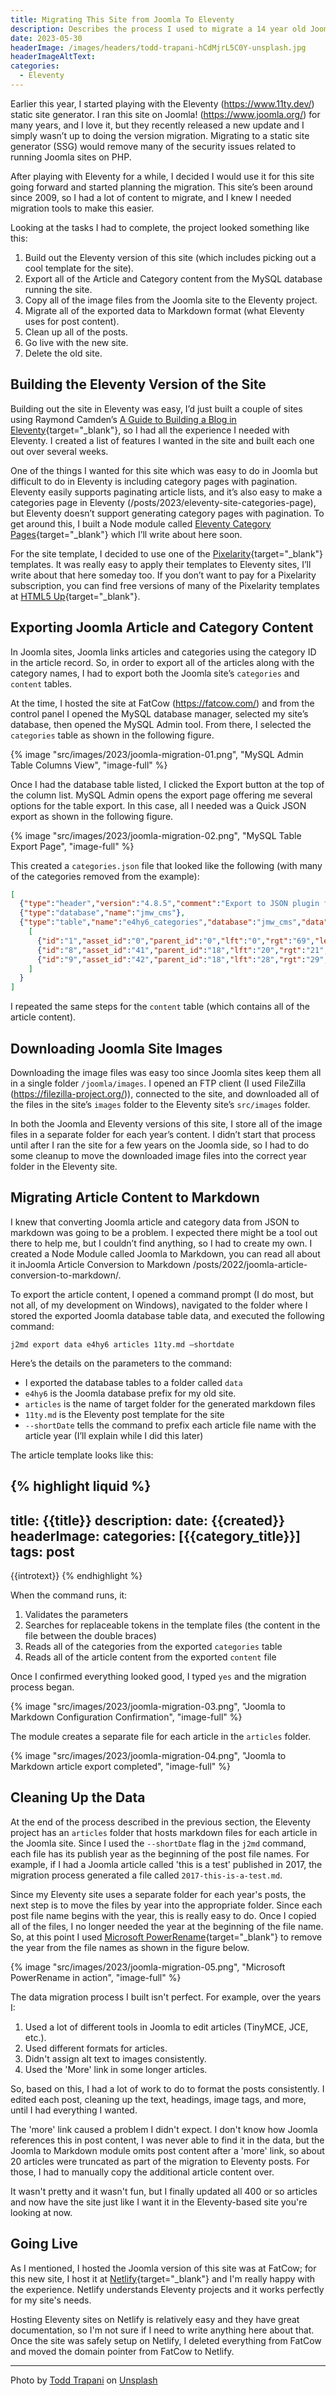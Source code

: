 ```yaml
---
title: Migrating This Site from Joomla To Eleventy
description: Describes the process I used to migrate a 14 year old Joomla site (this one) to Eleventy and the tools I created to simplify the process (that you can use in your Joomla to Eleventy migrations).
date: 2023-05-30
headerImage: /images/headers/todd-trapani-hCdMjrL5C0Y-unsplash.jpg
headerImageAltText: 
categories:
  - Eleventy
---
```


Earlier this year, I started playing with the Eleventy (https://www.11ty.dev/) static site generator. I ran this site on Joomla! (https://www.joomla.org/) for many years, and I love it, but they recently released a new update and I simply wasn’t up to doing the version migration. Migrating to a static site generator (SSG) would remove many of the security issues related to running Joomla sites on PHP. 

After playing with Eleventy for a while, I decided I would use it for this site going forward and started planning the migration. This site’s been around since 2009, so I had a lot of content to migrate, and I knew I needed migration tools to make this easier. 

Looking at the tasks I had to complete, the project looked something like this:

1. Build out the Eleventy version of this site (which includes picking out a cool template for the site).
2. Export all of the Article and Category content from the MySQL database running the site.
3. Copy all of the image files from the Joomla site to the Eleventy project.
4. Migrate all of the exported data to Markdown format (what Eleventy uses for post content).
5. Clean up all of the posts.
6. Go live with the new site.
7. Delete the old site.

## Building the Eleventy Version of the Site

Building out the site in Eleventy was easy, I’d just built a couple of sites using Raymond Camden’s [A Guide to Building a Blog in Eleventy](https://www.raymondcamden.com/2022/01/19/a-guide-to-building-a-blog-in-eleventy){target="_blank"}, so I had all the experience I needed with Eleventy. I created a list of features I wanted in the site and built each one out over several weeks.

One of the things I wanted for this site which was easy to do in Joomla but difficult to do in Eleventy is including category pages with pagination. Eleventy easily supports paginating article lists, and it’s also easy to make a categories page in Eleventy (/posts/2023/eleventy-site-categories-page), but Eleventy doesn’t support generating category pages with pagination. To get around this, I built a Node module called [Eleventy Category Pages](https://www.npmjs.com/package/eleventy-category-pages){target="_blank"} which I’ll write about here soon.

For the site template, I decided to use one of the [Pixelarity](https://pixelarity.com/){target="_blank"} templates. It was really easy to apply their templates to Eleventy sites, I’ll write about that here someday too. If you don’t want to pay for a Pixelarity subscription, you can find free versions of many of the Pixelarity templates at [HTML5 Up](https://html5up.net/){target="_blank"}. 

## Exporting Joomla Article and Category Content

In Joomla sites, Joomla links articles and categories using the category ID in the article record. So, in order to export all of the articles along with the category names, I had to export both the Joomla site’s `categories` and `content` tables. 

At the time, I hosted the site at FatCow (https://fatcow.com/) and from the control panel I opened the MySQL database manager, selected my site’s database, then opened the MySQL Admin tool. From there, I selected the `categories` table as shown in the following figure.

{% image "src/images/2023/joomla-migration-01.png", "MySQL Admin Table Columns View", "image-full" %}

Once I had the database table listed, I clicked the Export button at the top of the column list. MySQL Admin opens the export page offering me several options for the table export. In this case, all I needed was a Quick JSON export as shown in the following figure.

{% image "src/images/2023/joomla-migration-02.png", "MySQL Table Export Page", "image-full" %}

This created a `categories.json` file that looked like the following (with many of the categories removed from the example):

```json
[
  {"type":"header","version":"4.8.5","comment":"Export to JSON plugin for PHPMyAdmin"},
  {"type":"database","name":"jmw_cms"},
  {"type":"table","name":"e4hy6_categories","database":"jmw_cms","data": 
    [
      {"id":"1","asset_id":"0","parent_id":"0","lft":"0","rgt":"69","level":"0","path":"","extension":"system","title":"ROOT","alias":"root","note":"","description":"","published":"1","checked_out":"0","checked_out_time":"0000-00-00 00:00:00","access":"1","params":"{}","metadesc":"","metakey":"","metadata":"","created_user_id":"0","created_time":"2009-10-18 16:07:09","modified_user_id":"0","modified_time":"0000-00-00 00:00:00","hits":"0","language":"*","version":"1"},
      {"id":"8","asset_id":"41","parent_id":"18","lft":"20","rgt":"21","level":"2","path":"category-posts\/category-cms","extension":"com_content","title":"Content Management Systems","alias":"category-cms","note":"","description":"<p>I'm interested in many different open source content management systems (CMS), so in this area of the site I'll post articles about particular CMS I'm working with or something related to a specific glitch or feature I've discovered. I'll also try to write about new CMS I've heard of.<\/p>","published":"1","checked_out":"0","checked_out_time":"0000-00-00 00:00:00","access":"1","params":"{\"category_layout\":\"\",\"image\":\"\",\"image_alt\":\"\"}","metadesc":"","metakey":"","metadata":"{\"author\":\"\",\"robots\":\"\"}","created_user_id":"0","created_time":"0000-00-00 00:00:00","modified_user_id":"62","modified_time":"2017-03-08 20:34:03","hits":"0","language":"*","version":"1"},
      {"id":"9","asset_id":"42","parent_id":"18","lft":"28","rgt":"29","level":"2","path":"category-posts\/category-miscellaneous","extension":"com_content","title":"Miscellaneous","alias":"category-miscellaneous","note":"","description":"<p>This area is for posts that just don't fit anywhere else on the site. If I see something interesting, I'll write about it and post it here. <\/p>","published":"1","checked_out":"0","checked_out_time":"0000-00-00 00:00:00","access":"1","params":"{\"category_layout\":\"\",\"image\":\"\"}","metadesc":"","metakey":"","metadata":"{\"author\":\"\",\"robots\":\"\"}","created_user_id":"0","created_time":"0000-00-00 00:00:00","modified_user_id":"62","modified_time":"2013-01-23 18:16:09","hits":"0","language":"*","version":"1"},
    ]
  }
]
```

I repeated the same steps for the `content` table (which contains all of the article content).

## Downloading Joomla Site Images

Downloading the image files was easy too since Joomla sites keep them all in a single folder `/joomla/images`.  I opened an FTP client (I used FileZilla (https://filezilla-project.org/)), connected to the site, and downloaded all of the files in the site’s `images` folder to the Eleventy site’s `src/images` folder.

In both the Joomla and Eleventy versions of this site, I store all of the image files in a separate folder for each year’s content. I didn’t start that process until after I ran the site for a few years on the Joomla side, so I had to do some cleanup to move the downloaded image files into the correct year folder in the Eleventy site.

## Migrating Article Content to Markdown

I knew that converting Joomla article and category data from JSON to markdown was going to be a problem. I expected there might be a tool out there to help me, but I couldn’t find anything, so I had to create my own. I created a Node Module called Joomla to Markdown, you can read all about it inJoomla Article Conversion to Markdown  /posts/2022/joomla-article-conversion-to-markdown/. 

To export the article content, I opened a command prompt (I do most, but not all, of my development on Windows), navigated to the folder where I stored the exported Joomla database table data, and executed the following command:

```shell
j2md export data e4hy6 articles 11ty.md –shortdate
```

Here’s the details on the parameters to the command:

* I exported the database tables to a folder called `data`
* `e4hy6` is the Joomla database prefix for my old site. 
* `articles` is the name of target folder for the generated markdown files
* `11ty.md` is the Eleventy post template for the site
* `--shortDate` tells the command to prefix each article file name with the article year (I’ll explain while I did this later)

The article template looks like this:

{% highlight liquid %}
---
title: {{title}}
description: 
date: {{created}}
headerImage: 
categories: [{{category_title}}]
tags: post
---

{{introtext}}
{% endhighlight %}

When the command runs, it:

1. Validates the parameters
2. Searches for replaceable tokens in the template files (the content in the file between the double braces)
3. Reads all of the categories from the exported `categories` table
4. Reads all of the article content from the exported `content` file 

Once I confirmed everything looked good, I typed `yes` and the migration process began.

{% image "src/images/2023/joomla-migration-03.png", "Joomla to Markdown Configuration Confirmation", "image-full" %}

The module creates a separate file for each article in the `articles` folder.

{% image "src/images/2023/joomla-migration-04.png", "Joomla to Markdown article export completed", "image-full" %}

## Cleaning Up the Data

At the end of the process described in the previous section, the Eleventy project has an `articles` folder that hosts markdown files for each article in the Joomla site. Since I used the `--shortDate` flag in the `j2md` command, each file has its publish year as the beginning of the post file names. For example, if I had a Joomla article called 'this is a test' published in 2017, the migration process generated a file called `2017-this-is-a-test.md`. 

Since my Eleventy site uses a separate folder for each year's posts, the next step is to move the files by year into the appropriate folder. Since each post file name begins with the year, this is really easy to do. Once I copied all of the files, I no longer needed the year at the beginning of the file name. So, at this point I used [Microsoft PowerRename](https://learn.microsoft.com/en-us/windows/powertoys/powerrename){target="_blank"} to remove the year from the file names as shown in the figure below.

{% image "src/images/2023/joomla-migration-05.png", "Microsoft PowerRename in action", "image-full" %}

The data migration process I built isn't perfect. For example, over the years I:

1. Used a lot of different tools in Joomla to edit articles (TinyMCE, JCE, etc.).
2. Used different formats for articles.
3. Didn't assign alt text to images consistently.
4. Used the 'More' link in some longer articles.

So, based on this, I had a lot of work to do to format the posts consistently. I edited each post, cleaning up the text, headings, image tags, and more, until I had everything I wanted. 

The 'more' link caused a problem I didn't expect. I don't know how Joomla references this in post content, I was never able to find it in the data, but the Joomla to Markdown module omits post content after a 'more' link, so about 20 articles were truncated as part of the migration to Eleventy posts. For those, I had to manually copy the additional article content over. 

It wasn't pretty and it wasn't fun, but I finally updated all 400 or so articles and now have the site just like I want it in the Eleventy-based site you're looking at now.

## Going Live

As I mentioned, I hosted the Joomla version of this site was at FatCow; for this new site, I host it at [Netlify](https://www.netlify.com/){target="_blank"} and I'm really happy with the experience. Netlify understands Eleventy projects and it works perfectly for my site's needs. 

Hosting Eleventy sites on Netlify is relatively easy and they have great documentation, so I'm not sure if I need to write anything here about that. Once the site was safely setup on Netlify, I deleted everything from FatCow and moved the domain pointer from FatCow to Netlify.

*** 

Photo by <a href="https://unsplash.com/fr/@ttrapani" target="_blank">Todd Trapani</a> on <a href="https://unsplash.com/photos/hCdMjrL5C0Y" target="_blank">Unsplash</a>
  